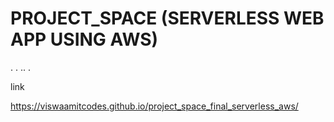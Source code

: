 # PROJECT_SPACE (SERVERLESS WEB APP USING AWS)
.
.
..
.

link

https://viswaamitcodes.github.io/project_space_final_serverless_aws/
